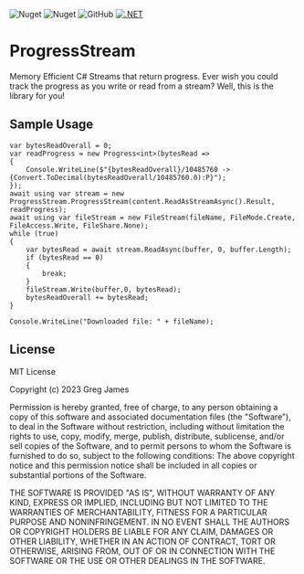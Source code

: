 ![Nuget](https://img.shields.io/nuget/dt/ProgressStream?style=flat-square)
![Nuget](https://img.shields.io/nuget/v/ProgressStream?style=flat-square)
![GitHub](https://img.shields.io/github/license/gregyjames/ProgressStream?style=flat-square)
[![.NET](https://github.com/gregyjames/ProgressStream/actions/workflows/dotnet.yml/badge.svg)](https://github.com/gregyjames/ProgressStream/actions/workflows/dotnet.yml)

# ProgressStream
Memory Efficient C# Streams that return progress. Ever wish you could track the progress as you write or read from a stream? Well, this is the library for you!

## Sample Usage
    var bytesReadOverall = 0;  
    var readProgress = new Progress<int>(bytesRead =>  
    {  
        Console.WriteLine($"{bytesReadOverall}/10485760 -> {Convert.ToDecimal(bytesReadOverall/10485760.0):P}");  
    });  
    await using var stream = new ProgressStream.ProgressStream(content.ReadAsStreamAsync().Result, readProgress);  
    await using var fileStream = new FileStream(fileName, FileMode.Create, FileAccess.Write, FileShare.None);  
    while (true)  
    {  
        var bytesRead = await stream.ReadAsync(buffer, 0, buffer.Length);  
        if (bytesRead == 0)  
        {  
            break;  
        }  
        fileStream.Write(buffer,0, bytesRead);  
        bytesReadOverall += bytesRead;  
    }  
      
    Console.WriteLine("Downloaded file: " + fileName);

## License
MIT License

Copyright (c) 2023 Greg James

Permission is hereby granted, free of charge, to any person obtaining a copy
of this software and associated documentation files (the "Software"), to deal
in the Software without restriction, including without limitation the rights
to use, copy, modify, merge, publish, distribute, sublicense, and/or sell
copies of the Software, and to permit persons to whom the Software is
furnished to do so, subject to the following conditions:
The above copyright notice and this permission notice shall be included in all
copies or substantial portions of the Software.

THE SOFTWARE IS PROVIDED "AS IS", WITHOUT WARRANTY OF ANY KIND, EXPRESS OR
IMPLIED, INCLUDING BUT NOT LIMITED TO THE WARRANTIES OF MERCHANTABILITY,
FITNESS FOR A PARTICULAR PURPOSE AND NONINFRINGEMENT. IN NO EVENT SHALL THE
AUTHORS OR COPYRIGHT HOLDERS BE LIABLE FOR ANY CLAIM, DAMAGES OR OTHER
LIABILITY, WHETHER IN AN ACTION OF CONTRACT, TORT OR OTHERWISE, ARISING FROM,
OUT OF OR IN CONNECTION WITH THE SOFTWARE OR THE USE OR OTHER DEALINGS IN THE
SOFTWARE.
